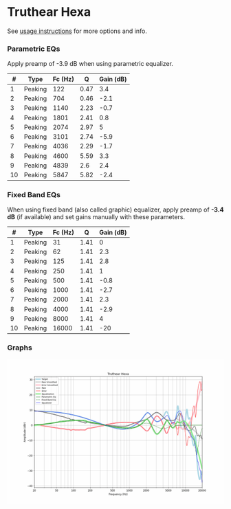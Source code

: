 # Truthear Hexa
See [usage instructions](https://github.com/jaakkopasanen/AutoEq#usage) for more options and info.

### Parametric EQs
Apply preamp of -3.9 dB when using parametric equalizer.

|   # | Type    |   Fc (Hz) |    Q |   Gain (dB) |
|-----|---------|-----------|------|-------------|
|   1 | Peaking |       122 | 0.47 |         3.4 |
|   2 | Peaking |       704 | 0.46 |        -2.1 |
|   3 | Peaking |      1140 | 2.23 |        -0.7 |
|   4 | Peaking |      1801 | 2.41 |         0.8 |
|   5 | Peaking |      2074 | 2.97 |         5   |
|   6 | Peaking |      3101 | 2.74 |        -5.9 |
|   7 | Peaking |      4036 | 2.29 |        -1.7 |
|   8 | Peaking |      4600 | 5.59 |         3.3 |
|   9 | Peaking |      4839 | 2.6  |         2.4 |
|  10 | Peaking |      5847 | 5.82 |        -2.4 |

### Fixed Band EQs
When using fixed band (also called graphic) equalizer, apply preamp of **-3.4 dB** (if available) and set gains manually with these parameters.

|   # | Type    |   Fc (Hz) |    Q |   Gain (dB) |
|-----|---------|-----------|------|-------------|
|   1 | Peaking |        31 | 1.41 |         0   |
|   2 | Peaking |        62 | 1.41 |         2.3 |
|   3 | Peaking |       125 | 1.41 |         2.8 |
|   4 | Peaking |       250 | 1.41 |         1   |
|   5 | Peaking |       500 | 1.41 |        -0.8 |
|   6 | Peaking |      1000 | 1.41 |        -2.7 |
|   7 | Peaking |      2000 | 1.41 |         2.3 |
|   8 | Peaking |      4000 | 1.41 |        -2.9 |
|   9 | Peaking |      8000 | 1.41 |         4   |
|  10 | Peaking |     16000 | 1.41 |       -20   |

### Graphs
![](./Truthear%20Hexa.png)
